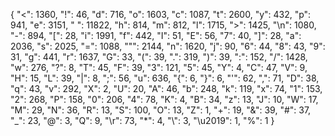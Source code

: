 {
    "<": 1360,
    "!": 46,
    "d": 716,
    "o": 1603,
    "c": 1087,
    "t": 2600,
    "y": 432,
    "p": 941,
    "e": 3151,
    " ": 11822,
    "h": 814,
    "m": 812,
    "l": 1715,
    ">": 1425,
    "\n": 1080,
    "-": 894,
    "[": 28,
    "i": 1991,
    "f": 442,
    "I": 51,
    "E": 56,
    "7": 40,
    "]": 28,
    "a": 2036,
    "s": 2025,
    "=": 1088,
    "\"": 2144,
    "n": 1620,
    "j": 90,
    "6": 44,
    "8": 43,
    "9": 31,
    "g": 441,
    "r": 1637,
    "G": 33,
    "(": 39,
    ".": 319,
    ")": 39,
    ":": 152,
    "/": 1428,
    "w": 276,
    "?": 8,
    "T": 45,
    "F": 39,
    "3": 121,
    "5": 45,
    "Y": 4,
    "C": 47,
    "V": 9,
    "H": 15,
    "L": 39,
    "|": 8,
    ";": 56,
    "u": 636,
    "{": 6,
    "}": 6,
    "'": 62,
    ",": 71,
    "D": 38,
    "q": 43,
    "v": 292,
    "X": 2,
    "U": 20,
    "A": 46,
    "b": 248,
    "k": 119,
    "x": 74,
    "1": 153,
    "2": 268,
    "P": 158,
    "0": 206,
    "4": 78,
    "K": 4,
    "B": 34,
    "z": 13,
    "J": 10,
    "W": 17,
    "M": 29,
    "N": 36,
    "R": 13,
    "S": 100,
    "O": 13,
    "Z": 1,
    "+": 19,
    "&": 39,
    "#": 37,
    "_": 23,
    "@": 3,
    "Q": 9,
    "\r": 73,
    "*": 4,
    "\\": 3,
    "\u2019": 1,
    "%": 1
}